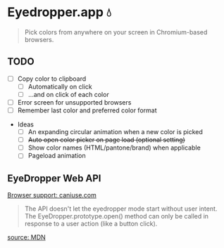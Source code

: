 # Eyedropper.app 💧

> Pick colors from anywhere on your screen in Chromium-based browsers.

## TODO

- [ ] Copy color to clipboard
  - [ ] Automatically on click
  - [ ] ...and on click of each color
- [ ] Error screen for unsupported browsers
- [ ] Remember last color and preferred color format
- Ideas
  - [ ] An expanding circular animation when a new color is picked
  - [ ] ~~Auto open color picker on page load (optional setting)~~
  - [ ] Show color names (HTML/pantone/brand) when applicable
  - [ ] Pageload animation

## EyeDropper Web API

[Browser support: caniuse.com](https://caniuse.com/mdn-api_eyedropper)

> The API doesn't let the eyedropper mode start without user intent. The EyeDropper.prototype.open() method can only be called in response to a user action (like a button click).

[source: MDN](https://developer.mozilla.org/en-US/docs/Web/API/EyeDropper_API#security_and_privacy_measures)

